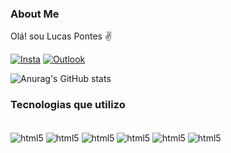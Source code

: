 ### About Me

<p>Olá! sou Lucas Pontes ✌ </p>

[![Insta](https://img.shields.io/badge/Instagram-E4405F?style=for-the-badge&logo=instagram&logoColor=white)](https://www.instagram.com/araujoponts/)
[![Outlook](https://img.shields.io/badge/Microsoft_Outlook-0078D4?style=for-the-badge&logo=microsoft-outlook&logoColor=white)](mailto:contatoapontes@hotmail.com?subject=Encontrei%20sua%20p%C3%A1gina%20no%20GitHub&body=Ol%C3%A1%20Lucas%2C%0D%0AEstou%20entrando%20em%20contato%20atrav%C3%A9s%20do%20e-mail%20dispon%C3%ADvel%20em%20sua%20p%C3%A1gina%20no%20GitHub.%0D%0AAssim%20que%20poss%C3%ADvel%2C%20pe%C3%A7o%20que%20responda%20meu%20contato.%0D%0AObrigado(a))

![Anurag's GitHub stats](https://github-readme-stats.vercel.app/api?username=iLucasAp&show_icons=true&theme=tokyonight)

### Tecnologias que utilizo

<div style="display: inline_block"><br/>
  <img align="center" alt="html5" src="https://img.shields.io/badge/.NET-5C2D91?style=for-the-badge&logo=.net&logoColor=white" />
  <img align="center" alt="html5" src="https://img.shields.io/badge/C%23-239120?style=for-the-badge&logo=c-sharp&logoColor=white" />
  <img align="center" alt="html5" src="https://img.shields.io/badge/HTML-239120?style=for-the-badge&logo=html5&logoColor=white" />
  <img align="center" alt="html5" src="https://img.shields.io/badge/CSS-239120?&style=for-the-badge&logo=css3&logoColor=white" />
  <img align="center" alt="html5" src="https://img.shields.io/badge/JavaScript-F7DF1E?style=for-the-badge&logo=javascript&logoColor=black" />
  <img align="center" alt="html5" src="https://img.shields.io/badge/Lua-2C2D72?style=for-the-badge&logo=lua&logoColor=white" />
  </div>
